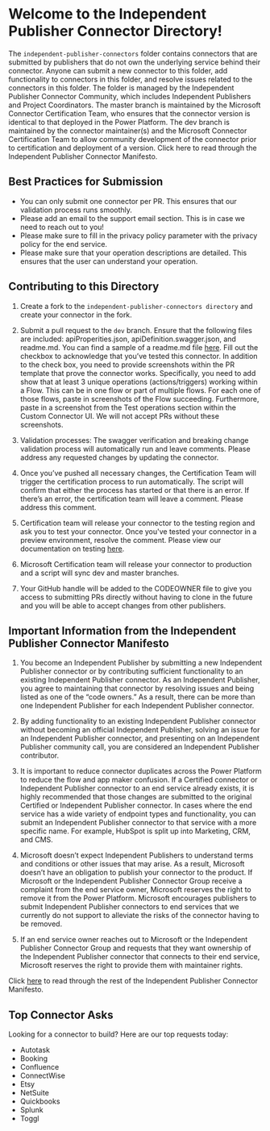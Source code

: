 # Welcome to the Independent Publisher Connector Directory!

The ```independent-publisher-connectors``` folder contains connectors that are submitted by publishers that do not own the underlying service behind their connector. 
Anyone can submit a new connector to this folder, add functionality to connectors in this folder, and resolve issues related to the connectors in this folder. The folder 
is managed by the Independent Publisher Connector Community, which includes Independent Publishers and Project Coordinators. The master branch is maintained by the Microsoft 
Connector Certification Team, who ensures that the connector version is identical to that deployed in the Power Platform. The dev branch is maintained by the connector
maintainer(s) and the Microsoft Connector Certification Team to allow community development of the connector prior to certification and deployment of a version. 
Click here to read through the Independent Publisher Connector Manifesto.

## Best Practices for Submission
- You can only submit one connector per PR. This ensures that our validation process runs smoothly.
- Please add an email to the support email section. This is in case we need to reach out to you! 
- Please make sure to fill in the privacy policy parameter with the privacy policy for the end service.
- Please make sure that your operation descriptions are detailed. This ensures that the user can understand your operation.

## Contributing to this Directory

1. Create a fork to the ```independent-publisher-connectors directory``` and create your connector in the fork.

2. Submit a pull request to the ```dev``` branch. Ensure that the following files are included: apiProperities.json, apiDefinition.swagger.json, and readme.md. You can find a sample of a readme.md file [here](https://github.com/microsoft/PowerPlatformConnectors/blob/dev/custom-connectors/AzureKeyVault/Readme.md). Fill out the checkbox to acknowledge that you’ve tested this connector. In addition to the check box, you need to provide screenshots within the PR template that prove the connector works. Specifically, you need to add show that at least 3 unique operations (actions/triggers) working within a Flow. This can be in one flow or part of multiple flows. For each one of those flows, paste in screenshots of the Flow succeeding. Furthermore, paste in a screenshot from the Test operations section within the Custom Connector UI. We will not accept PRs without these screenshots.

3. Validation processes: The swagger verification and breaking change validation process will automatically run and leave comments. Please address any requested changes by updating the connector.

4. Once you’ve pushed all necessary changes, the Certification Team will trigger the certification process to run automatically. The script will confirm that either the process has started or that there is an error. If there’s an error, the certification team will leave a comment. Please address this comment.

5. Certification team will release your connector to the testing region and ask you to test your connector. Once you've tested your connector in a preview environment, resolve the comment. Please view our documentation on testing [here](https://docs.microsoft.com/en-us/connectors/custom-connectors/certification-testing). 

6. Microsoft Certification team will release your connector to production and a script will sync dev and master branches.

7. Your GitHub handle will be added to the CODEOWNER file to give you access to submitting PRs directly without having to clone in the future and you will be able to accept changes from other publishers.

## Important Information from the Independent Publisher Connector Manifesto

1. You become an Independent Publisher by submitting a new Independent Publisher connector or by contributing sufficient functionality to an existing Independent Publisher connector. As an Independent Publisher, you agree to maintaining that connector by resolving issues and being listed as one of the “code owners.” As a result, there can be more than one Independent Publisher for each Independent Publisher connector.

2. By adding functionality to an existing Independent Publisher connector without becoming an official Independent Publisher, solving an issue for an Independent Publisher connector, and presenting on an Independent Publisher community call, you are considered an Independent Publisher contributor.

3. It is important to reduce connector duplicates across the Power Platform to reduce the flow and app maker confusion. If a Certified connector or Independent Publisher connector to an end service already exists, it is highly recommended that those changes are submitted to the original Certified or Independent Publisher connector. In cases where the end service has a wide variety of endpoint types and functionality, you can submit an Independent Publisher connector to that service with a more specific name. For example, HubSpot is split up into Marketing, CRM, and CMS.

4. Microsoft doesn’t expect Independent Publishers to understand terms and conditions or other issues that may arise. As a result, Microsoft doesn’t have an obligation to publish your connector to the product. If Microsoft or the Independent Publisher Connector Group receive a complaint from the end service owner, Microsoft reserves the right to remove it from the Power Platform. Microsoft encourages publishers to submit Independent Publisher connectors to end services that we currently do not support to alleviate the risks of the connector having to be removed.

5. If an end service owner reaches out to Microsoft or the Independent Publisher Connector Group and requests that they want ownership of the Independent Publisher connector that connects to their end service, Microsoft reserves the right to provide them with maintainer rights.

Click [here](https://github-wiki-see.page/m/microsoft/PowerPlatformConnectors/wiki/Independent-Publisher-Connector-Group-%22Manifesto%22) to read through the rest of the Independent Publisher Connector Manifesto.

## Top Connector Asks

Looking for a connector to build? Here are our top requests today:

- Autotask
- Booking
- Confluence
- ConnectWise
- Etsy
- NetSuite
- Quickbooks
- Splunk
- Toggl


